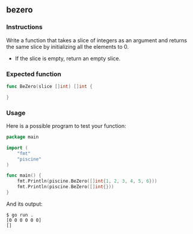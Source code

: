 ## bezero

### Instructions

Write a function that takes a slice of integers as an argument and returns the same slice by initializing all the elements to 0.

- If the slice is empty, return an empty slice.

### Expected function

```go
func BeZero(slice []int) []int {

}
```

### Usage

Here is a possible program to test your function:

```go
package main

import (
	"fmt"
	"piscine"
)

func main() {
	fmt.Println(piscine.BeZero([]int{1, 2, 3, 4, 5, 6}))
	fmt.Println(piscine.BeZero([]int{}))
}

```

And its output:

```console
$ go run .
[0 0 0 0 0 0]
[]
```
